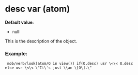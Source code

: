 # desc var (atom)
**Default value:**
+   null


This is the description of the object.
### Example:

```
 mob/verb/look(atom/O in view()) if(O.desc) usr \<\< O.desc
else usr \<\< \"It\'s just \\an \[O\].\" 
```


